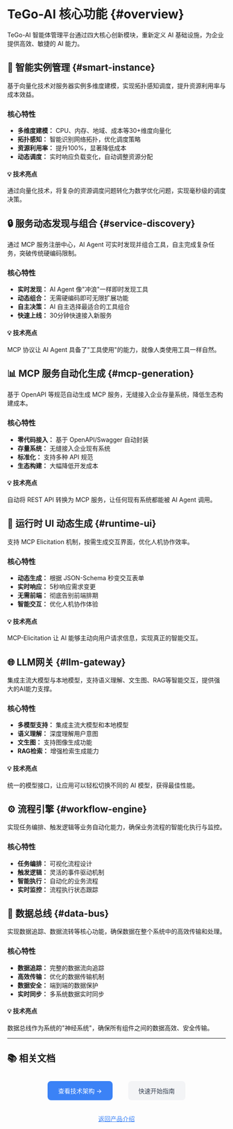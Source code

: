 # TeGo-AI 核心功能 {#overview}

TeGo-AI 智能体管理平台通过四大核心创新模块，重新定义 AI 基础设施，为企业提供高效、敏捷的 AI 能力。

## 🚀 智能实例管理 {#smart-instance}

基于向量化技术对服务器实例多维度建模，实现拓扑感知调度，提升资源利用率与成本效益。

### 核心特性

- **多维度建模：** CPU、内存、地域、成本等30+维度向量化
- **拓扑感知：** 智能识别网络拓扑，优化调度策略
- **资源利用率：** 提升100%，显著降低成本
- **动态调度：** 实时响应负载变化，自动调整资源分配

<div class="feature-highlight">
  <div class="highlight-box">
    <h4>💡 技术亮点</h4>
    <p>通过向量化技术，将复杂的资源调度问题转化为数学优化问题，实现毫秒级的调度决策。</p>
  </div>
</div>

## 🔒 服务动态发现与组合 {#service-discovery}

通过 MCP 服务注册中心，AI Agent 可实时发现并组合工具，自主完成复杂任务，突破传统硬编码限制。

### 核心特性

- **实时发现：** AI Agent 像"冲浪"一样即时发现工具
- **动态组合：** 无需硬编码即可无限扩展功能
- **自主决策：** AI 自主选择最适合的工具组合
- **快速上线：** 30分钟快速接入新服务

<div class="feature-highlight">
  <div class="highlight-box">
    <h4>💡 技术亮点</h4>
    <p>MCP 协议让 AI Agent 具备了"工具使用"的能力，就像人类使用工具一样自然。</p>
  </div>
</div>

## 📊 MCP 服务自动化生成 {#mcp-generation}

基于 OpenAPI 等规范自动生成 MCP 服务，无缝接入企业存量系统，降低生态构建成本。

### 核心特性

- **零代码接入：** 基于 OpenAPI/Swagger 自动封装
- **存量系统：** 无缝接入企业现有系统
- **标准化：** 支持多种 API 规范
- **生态构建：** 大幅降低开发成本

<div class="feature-highlight">
  <div class="highlight-box">
    <h4>💡 技术亮点</h4>
    <p>自动将 REST API 转换为 MCP 服务，让任何现有系统都能被 AI Agent 调用。</p>
  </div>
</div>

## 🎯 运行时 UI 动态生成 {#runtime-ui}

支持 MCP Elicitation 机制，按需生成交互界面，优化人机协作效率。

### 核心特性

- **动态生成：** 根据 JSON-Schema 秒变交互表单
- **实时响应：** 5秒响应需求变更
- **无需前端：** 彻底告别前端排期
- **智能交互：** 优化人机协作体验

<div class="feature-highlight">
  <div class="highlight-box">
    <h4>💡 技术亮点</h4>
    <p>MCP-Elicitation 让 AI 能够主动向用户请求信息，实现真正的智能交互。</p>
  </div>
</div>

## 🌐 LLM网关 {#llm-gateway}

集成主流大模型与本地模型，支持语义理解、文生图、RAG等智能交互，提供强大的AI能力支撑。

### 核心特性

- **多模型支持：** 集成主流大模型和本地模型
- **语义理解：** 深度理解用户意图
- **文生图：** 支持图像生成功能
- **RAG检索：** 增强检索生成能力

<div class="feature-highlight">
  <div class="highlight-box">
    <h4>💡 技术亮点</h4>
    <p>统一的模型接口，让应用可以轻松切换不同的 AI 模型，获得最佳性能。</p>
  </div>
</div>

## ⚙️ 流程引擎 {#workflow-engine}

实现任务编排、触发逻辑等业务自动化能力，确保业务流程的智能化执行与监控。

### 核心特性

- **任务编排：** 可视化流程设计
- **触发逻辑：** 灵活的事件驱动机制
- **智能执行：** 自动化的业务流程
- **实时监控：** 流程执行状态跟踪

## 📡 数据总线 {#data-bus}

实现数据追踪、数据流转等核心功能，确保数据在整个系统中的高效传输和处理。

### 核心特性

- **数据追踪：** 完整的数据流向追踪
- **高效传输：** 优化的数据传输机制
- **数据安全：** 端到端的数据保护
- **实时同步：** 多系统数据实时同步

<div class="feature-highlight">
  <div class="highlight-box">
    <h4>💡 技术亮点</h4>
    <p>数据总线作为系统的"神经系统"，确保所有组件之间的数据高效、安全传输。</p>
  </div>
</div>

---

## 📚 相关文档

<div style="text-align: center; margin: 2rem 0;">
  <a href="/product-intro/architecture" style="display: inline-block; margin: 0 1rem; padding: 12px 24px; background: #3b82f6; color: white; text-decoration: none; border-radius: 8px; font-weight: 500;">
    查看技术架构 →
  </a>
  <a href="/getting-started" style="display: inline-block; margin: 0 1rem; padding: 12px 24px; background: #f3f4f6; color: #374151; text-decoration: none; border-radius: 8px; font-weight: 500;">
    快速开始指南
  </a>
</div>

<div style="text-align: center; margin: 1rem 0;">
  <a href="/product-intro" style="color: #3b82f6; text-decoration: underline; font-weight: 500;">
    返回产品介绍
  </a>
</div>
